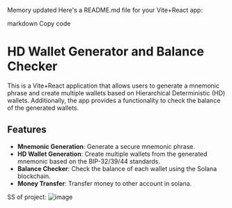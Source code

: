 
Memory updated
Here's a README.md file for your Vite+React app:

markdown
Copy code
# HD Wallet Generator and Balance Checker

This is a Vite+React application that allows users to generate a mnemonic phrase and create multiple wallets based on Hierarchical Deterministic (HD) wallets. Additionally, the app provides a functionality to check the balance of the generated wallets.

## Features

- **Mnemonic Generation**: Generate a secure mnemonic phrase.
- **HD Wallet Generation**: Create multiple wallets from the generated mnemonic based on the BIP-32/39/44 standards.
- **Balance Checker**: Check the balance of each wallet using the Solana blockchain.
- **Money Transfer**: Transfer money to other account in solana.

SS of project: 
![image](https://github.com/user-attachments/assets/8d95e4fc-d306-42dc-97d4-8d4b636eb88b)

